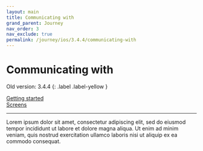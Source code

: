 ```yaml
---
layout: main
title: Communicating with
grand_parent: Journey
nav_order: 3
nav_exclude: true
permalink: /journey/ios/3.4.4/communicating-with
---
```


# Communicating with

Old version: 3.4.4
{: .label .label-yellow }

[Getting started](/navitia_sdk_docs/journey/ios/3.4.4/getting-started)<br>
[Screens](/navitia_sdk_docs/journey/ios/3.4.4/screens)  

---

Lorem ipsum dolor sit amet, consectetur adipiscing elit, sed do eiusmod tempor incididunt ut labore et dolore magna aliqua. Ut enim ad minim veniam, quis nostrud exercitation ullamco laboris nisi ut aliquip ex ea commodo consequat.